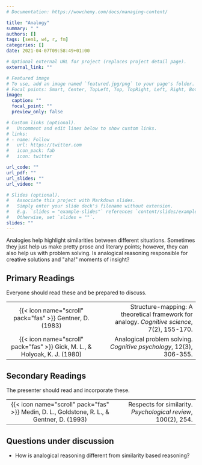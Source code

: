 ```yaml
---
# Documentation: https://wowchemy.com/docs/managing-content/

title: "Analogy"
summary: " "
authors: []
tags: [sem1, w4, r, fm]
categories: []
date: 2021-04-07T09:58:49+01:00

# Optional external URL for project (replaces project detail page).
external_link: ""

# Featured image
# To use, add an image named `featured.jpg/png` to your page's folder.
# Focal points: Smart, Center, TopLeft, Top, TopRight, Left, Right, BottomLeft, Bottom, BottomRight.
image:
  caption: ""
  focal_point: ""
  preview_only: false

# Custom links (optional).
#   Uncomment and edit lines below to show custom links.
# links:
# - name: Follow
#   url: https://twitter.com
#   icon_pack: fab
#   icon: twitter

url_code: ""
url_pdf: ""
url_slides: ""
url_video: ""

# Slides (optional).
#   Associate this project with Markdown slides.
#   Simply enter your slide deck's filename without extension.
#   E.g. `slides = "example-slides"` references `content/slides/example-slides.md`.
#   Otherwise, set `slides = ""`.
slides: ""
---
```


Analogies help highlight similarities between different situations. Sometimes they just help us make pretty prose and literary points; however, they can also help us with problem solving. Is analogical reasoning responsible for creative solutions and "aha!" moments of insight?

## Primary Readings

Everyone should read these and be prepared to discuss.

|  |  |
|:----:|-----:|
| {{< icon name="scroll" pack="fas" >}} Gentner, D. (1983) | Structure-mapping: A theoretical framework for analogy. *Cognitive science*, 7(2), 155-170. |
| {{< icon name="scroll" pack="fas" >}} Gick, M. L., & Holyoak, K. J. (1980) | Analogical problem solving. *Cognitive psychology*, 12(3), 306-355. |

## Secondary Readings

The presenter should read and incorporate these.

|  |  |
|:----:|-----:|
| {{< icon name="scroll" pack="fas" >}} Medin, D. L., Goldstone, R. L., & Gentner, D. (1993) | Respects for similarity. *Psychological review*, 100(2), 254. |


## Questions under discussion

- How is analogical reasoning different from similarity based reasoning?
